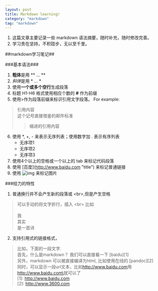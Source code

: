 ```yaml
---
layout: post
title: Markdown learning!
category: "markdown"
tag: "markdown"
---
```



1. 这篇文章主要记录一些 markdown 语法摘要，随时补充，随时修改完善。  
2. 学习贵在坚持，不积跬步，无以至千里。

##markdown学习笔记##

###基本语法###

1. **粗体**是用 \*\* ... \*\*    
2. *斜体*是用 \* ... \*  
3. 使用**一个或多个空行**生成段落  
4. 标题 H1-H6 格式使用相应个数的 **#** 作为前缀  
5. 使用\>作为段落前缀来标识引用文字段落。 For example:  
>  引用内容    
>  这个记号直接借鉴的邮件标准    
>  > 缩进的引用内容      
  
6. 使用 *, +, - 来表示无序列表；使用数字加 . 表示有序列表  
	* 无序项1
	+ 无序项2 
	+ 无序项3
7. 使用4个以上的空格或一个以上的 tab 来标记代码段落  
8. 使用 \[百度\]\(http://www.baidu.com "title"\) 来标记普通链接  
9. 使用 ![img](http://image6.tuku.cn/pic/wallpaper/fengjing/yangguangshatanhaian/020.jpg) 来标记图片  

###给力的特性

1. 普通换行并不会产生新的段落或 <br\>,但是产生空格   
> 可以手动的将文字折行，插入 <br\> 比如  
> <br>我<br>其实<br>是一首诗  

2. 支持引用式的链接格式，  
> 比如，下面的一段文字.  
> 首先，什么是markdown？ 我们可以直接看一下 [baidu][1]      
> 另外，markdown 可以被直接编译为html, 比如使用在线的 [pandoc][2]       
> 同时，可以显示一段url文本，比如<http://www.baidu.com>用<http://www.baidu.com\>就可以了    
> [1]: http://www.baidu.com    
> [2]: http://www.3600.com    
